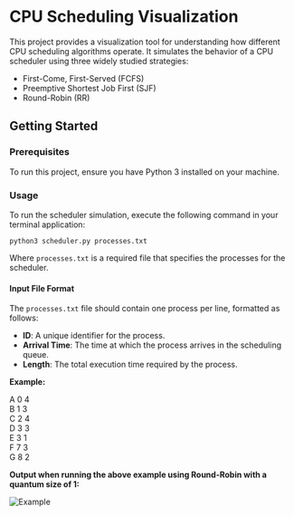 # CPU Scheduling Visualization

This project provides a visualization tool for understanding how different CPU scheduling algorithms operate. It simulates the behavior of a CPU scheduler using three widely studied strategies:
- First-Come, First-Served (FCFS)
- Preemptive Shortest Job First (SJF)
- Round-Robin (RR)


## Getting Started

### Prerequisites
To run this project, ensure you have Python 3 installed on your machine. 

### Usage
To run the scheduler simulation, execute the following command in your terminal application:

```python3 scheduler.py processes.txt```

Where `processes.txt` is a required file that specifies the processes for the scheduler. 

#### Input File Format

The `processes.txt` file should contain one process per line, formatted as follows:

- **ID**: A unique identifier for the process.
- **Arrival Time**: The time at which the process arrives in the scheduling queue.
- **Length**: The total execution time required by the process.

**Example:**

A 0 4 \
B 1 3 \
C 2 4 \
D 3 3 \
E 3 1 \
F 7 3 \
G 8 2

**Output when running the above example using Round-Robin with a quantum size of 1:**

![Example](img/execution_example.png)




